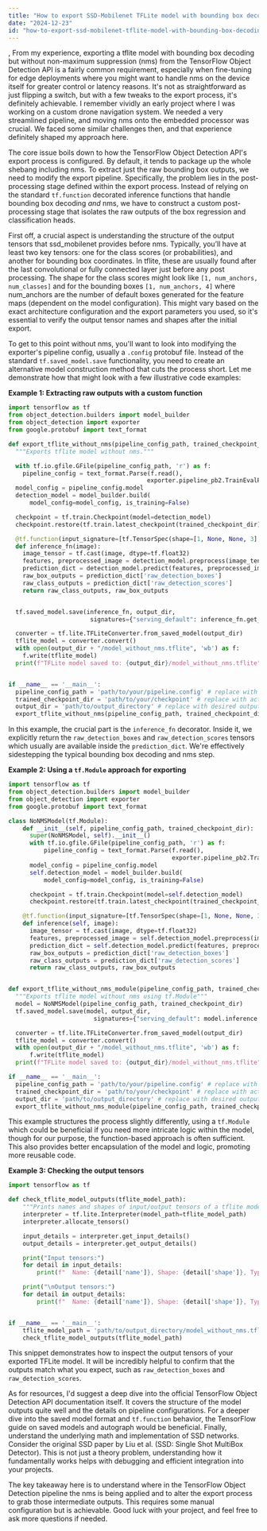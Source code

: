 ```yaml
---
title: "How to export SSD-Mobilenet TFLite model with bounding box decoding but without NMS using TensorFlow Object Detection API?"
date: "2024-12-23"
id: "how-to-export-ssd-mobilenet-tflite-model-with-bounding-box-decoding-but-without-nms-using-tensorflow-object-detection-api"
---
```


,  From my experience, exporting a tflite model with bounding box decoding but without non-maximum suppression (nms) from the TensorFlow Object Detection API is a fairly common requirement, especially when fine-tuning for edge deployments where you might want to handle nms on the device itself for greater control or latency reasons. It's not as straightforward as just flipping a switch, but with a few tweaks to the export process, it's definitely achievable. I remember vividly an early project where I was working on a custom drone navigation system. We needed a very streamlined pipeline, and moving nms onto the embedded processor was crucial. We faced some similar challenges then, and that experience definitely shaped my approach here.

The core issue boils down to how the TensorFlow Object Detection API's export process is configured. By default, it tends to package up the whole shebang including nms. To extract just the raw bounding box outputs, we need to modify the export pipeline. Specifically, the problem lies in the post-processing stage defined within the export process. Instead of relying on the standard `tf.function` decorated inference functions that handle bounding box decoding *and* nms, we have to construct a custom post-processing stage that isolates the raw outputs of the box regression and classification heads.

First off, a crucial aspect is understanding the structure of the output tensors that ssd_mobilenet provides before nms. Typically, you’ll have at least two key tensors: one for the class scores (or probabilities), and another for bounding box coordinates. In tflite, these are usually found after the last convolutional or fully connected layer just before any post processing. The shape for the class scores might look like `[1, num_anchors, num_classes]` and for the bounding boxes `[1, num_anchors, 4]` where num_anchors are the number of default boxes generated for the feature maps (dependent on the model configuration). This might vary based on the exact architecture configuration and the export parameters you used, so it's essential to verify the output tensor names and shapes after the initial export.

To get to this point without nms, you'll want to look into modifying the exporter's pipeline config, usually a `.config` protobuf file. Instead of the standard `tf.saved_model.save` functionality, you need to create an alternative model construction method that cuts the process short. Let me demonstrate how that might look with a few illustrative code examples:

**Example 1: Extracting raw outputs with a custom function**

```python
import tensorflow as tf
from object_detection.builders import model_builder
from object_detection import exporter
from google.protobuf import text_format

def export_tflite_without_nms(pipeline_config_path, trained_checkpoint_dir, output_dir):
  """Exports tflite model without nms."""

  with tf.io.gfile.GFile(pipeline_config_path, 'r') as f:
    pipeline_config = text_format.Parse(f.read(),
                                       exporter.pipeline_pb2.TrainEvalPipelineConfig())
  model_config = pipeline_config.model
  detection_model = model_builder.build(
      model_config=model_config, is_training=False)

  checkpoint = tf.train.Checkpoint(model=detection_model)
  checkpoint.restore(tf.train.latest_checkpoint(trained_checkpoint_dir)).expect_partial()

  @tf.function(input_signature=[tf.TensorSpec(shape=[1, None, None, 3], dtype=tf.float32)])
  def inference_fn(image):
    image_tensor = tf.cast(image, dtype=tf.float32)
    features, preprocessed_image = detection_model.preprocess(image_tensor)
    prediction_dict = detection_model.predict(features, preprocessed_image)
    raw_box_outputs = prediction_dict['raw_detection_boxes']
    raw_class_outputs = prediction_dict['raw_detection_scores']
    return raw_class_outputs, raw_box_outputs


  tf.saved_model.save(inference_fn, output_dir,
                       signatures={"serving_default": inference_fn.get_concrete_function()})

  converter = tf.lite.TFLiteConverter.from_saved_model(output_dir)
  tflite_model = converter.convert()
  with open(output_dir + "/model_without_nms.tflite", 'wb') as f:
    f.write(tflite_model)
  print(f"TFLite model saved to: {output_dir}/model_without_nms.tflite")


if __name__ == '__main__':
  pipeline_config_path = 'path/to/your/pipeline.config' # replace with actual config
  trained_checkpoint_dir = 'path/to/your/checkpoint' # replace with actual checkpoint dir
  output_dir = 'path/to/output_directory' # replace with desired output
  export_tflite_without_nms(pipeline_config_path, trained_checkpoint_dir, output_dir)

```

In this example, the crucial part is the `inference_fn` decorator. Inside it, we explicitly return the `raw_detection_boxes` and `raw_detection_scores` tensors which usually are available inside the `prediction_dict`. We're effectively sidestepping the typical bounding box decoding and nms step.

**Example 2: Using a `tf.Module` approach for exporting**

```python
import tensorflow as tf
from object_detection.builders import model_builder
from object_detection import exporter
from google.protobuf import text_format

class NoNMSModel(tf.Module):
    def __init__(self, pipeline_config_path, trained_checkpoint_dir):
      super(NoNMSModel, self).__init__()
      with tf.io.gfile.GFile(pipeline_config_path, 'r') as f:
          pipeline_config = text_format.Parse(f.read(),
                                              exporter.pipeline_pb2.TrainEvalPipelineConfig())
      model_config = pipeline_config.model
      self.detection_model = model_builder.build(
          model_config=model_config, is_training=False)

      checkpoint = tf.train.Checkpoint(model=self.detection_model)
      checkpoint.restore(tf.train.latest_checkpoint(trained_checkpoint_dir)).expect_partial()

    @tf.function(input_signature=[tf.TensorSpec(shape=[1, None, None, 3], dtype=tf.float32)])
    def inference(self, image):
      image_tensor = tf.cast(image, dtype=tf.float32)
      features, preprocessed_image = self.detection_model.preprocess(image_tensor)
      prediction_dict = self.detection_model.predict(features, preprocessed_image)
      raw_box_outputs = prediction_dict['raw_detection_boxes']
      raw_class_outputs = prediction_dict['raw_detection_scores']
      return raw_class_outputs, raw_box_outputs


def export_tflite_without_nms_module(pipeline_config_path, trained_checkpoint_dir, output_dir):
  """Exports tflite model without nms using tf.Module"""
  model = NoNMSModel(pipeline_config_path, trained_checkpoint_dir)
  tf.saved_model.save(model, output_dir,
                        signatures={"serving_default": model.inference.get_concrete_function()})

  converter = tf.lite.TFLiteConverter.from_saved_model(output_dir)
  tflite_model = converter.convert()
  with open(output_dir + "/model_without_nms.tflite", 'wb') as f:
      f.write(tflite_model)
  print(f"TFLite model saved to: {output_dir}/model_without_nms.tflite")

if __name__ == '__main__':
  pipeline_config_path = 'path/to/your/pipeline.config' # replace with actual config
  trained_checkpoint_dir = 'path/to/your/checkpoint' # replace with actual checkpoint dir
  output_dir = 'path/to/output_directory' # replace with desired output
  export_tflite_without_nms_module(pipeline_config_path, trained_checkpoint_dir, output_dir)
```

This example structures the process slightly differently, using a `tf.Module` which could be beneficial if you need more intricate logic within the model, though for our purpose, the function-based approach is often sufficient. This also provides better encapsulation of the model and logic, promoting more reusable code.

**Example 3: Checking the output tensors**

```python
import tensorflow as tf

def check_tflite_model_outputs(tflite_model_path):
    """Prints names and shapes of input/output tensors of a tflite model"""
    interpreter = tf.lite.Interpreter(model_path=tflite_model_path)
    interpreter.allocate_tensors()

    input_details = interpreter.get_input_details()
    output_details = interpreter.get_output_details()

    print("Input tensors:")
    for detail in input_details:
        print(f"  Name: {detail['name']}, Shape: {detail['shape']}, Type: {detail['dtype']}")

    print("\nOutput tensors:")
    for detail in output_details:
        print(f"  Name: {detail['name']}, Shape: {detail['shape']}, Type: {detail['dtype']}")


if __name__ == '__main__':
    tflite_model_path = 'path/to/output_directory/model_without_nms.tflite'  #Replace with the actual path
    check_tflite_model_outputs(tflite_model_path)
```

This snippet demonstrates how to inspect the output tensors of your exported TFLite model. It will be incredibly helpful to confirm that the outputs match what you expect, such as `raw_detection_boxes` and `raw_detection_scores`.

As for resources, I'd suggest a deep dive into the official TensorFlow Object Detection API documentation itself. It covers the structure of the model outputs quite well and the details on pipeline configurations. For a deeper dive into the saved model format and `tf.function` behavior, the TensorFlow guide on saved models and autograph would be beneficial. Finally, understand the underlying math and implementation of SSD networks. Consider the original SSD paper by Liu et al. (SSD: Single Shot MultiBox Detector). This is not just a theory problem, understanding how it fundamentally works helps with debugging and efficient integration into your projects.

The key takeaway here is to understand where in the TensorFlow Object Detection pipeline the nms is being applied and to alter the export process to grab those intermediate outputs. This requires some manual configuration but is achievable. Good luck with your project, and feel free to ask more questions if needed.
